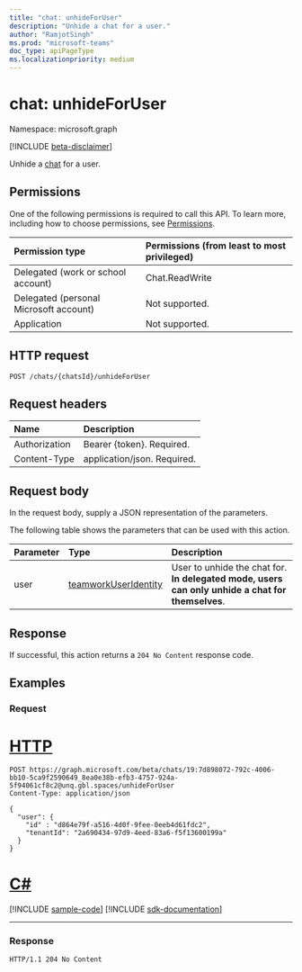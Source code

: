 ```yaml
---
title: "chat: unhideForUser"
description: "Unhide a chat for a user."
author: "RamjotSingh"
ms.prod: "microsoft-teams"
doc_type: apiPageType
ms.localizationpriority: medium
---
```


# chat: unhideForUser
Namespace: microsoft.graph

[!INCLUDE [beta-disclaimer](../../includes/beta-disclaimer.md)]

Unhide a [chat](../resources/chat.md) for a user.

## Permissions
One of the following permissions is required to call this API. To learn more, including how to choose permissions, see [Permissions](/graph/permissions-reference).

|Permission type|Permissions (from least to most privileged)|
|:---|:---|
|Delegated (work or school account)|Chat.ReadWrite|
|Delegated (personal Microsoft account) | Not supported. |
|Application | Not supported. |

## HTTP request

<!-- {
  "blockType": "ignored"
}
-->
``` http
POST /chats/{chatsId}/unhideForUser
```

## Request headers
|Name|Description|
|:---|:---|
|Authorization|Bearer {token}. Required.|
|Content-Type|application/json. Required.|

## Request body
In the request body, supply a JSON representation of the parameters.

The following table shows the parameters that can be used with this action.

|Parameter|Type|Description|
|:---|:---|:---|
|user|[teamworkUserIdentity](../resources/teamworkuseridentity.md)|User to unhide the chat for. **In delegated mode, users can only unhide a chat for themselves**.|

## Response

If successful, this action returns a `204 No Content` response code.

## Examples

### Request

# [HTTP](#tab/http)
<!-- {
  "blockType": "request",
  "name": "chat_unhideforuser",
  "sampleKeys": ["19:7d898072-792c-4006-bb10-5ca9f2590649_8ea0e38b-efb3-4757-924a-5f94061cf8c2@unq.gbl.spaces"]
}
-->
``` http
POST https://graph.microsoft.com/beta/chats/19:7d898072-792c-4006-bb10-5ca9f2590649_8ea0e38b-efb3-4757-924a-5f94061cf8c2@unq.gbl.spaces/unhideForUser
Content-Type: application/json

{
  "user": {
    "id" : "d864e79f-a516-4d0f-9fee-0eeb4d61fdc2",
    "tenantId": "2a690434-97d9-4eed-83a6-f5f13600199a"
  }
}
```

# [C#](#tab/csharp)
[!INCLUDE [sample-code](../includes/snippets/csharp/chat-unhideforuser-csharp-snippets.md)]
[!INCLUDE [sdk-documentation](../includes/snippets/snippets-sdk-documentation-link.md)]

---



### Response

<!-- {
  "blockType": "response",
  "truncated": true
}
-->
``` http
HTTP/1.1 204 No Content
```

